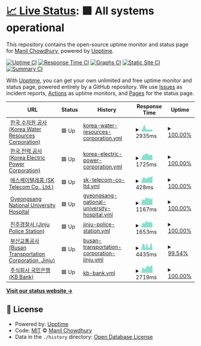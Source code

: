 # [📈 Live Status](https://keywordnew.github.io/jinju-watchtower): <!--live status--> **🟩 All systems operational**

This repository contains the open-source uptime monitor and status page for [Manil Chowdhury](https://manil.xyz), powered by [Upptime](https://github.com/upptime/upptime).

[![Uptime CI](https://github.com/keywordnew/jinju-watchtower/workflows/Uptime%20CI/badge.svg)](https://github.com/keywordnew/jinju-watchtower/actions?query=workflow%3A%22Uptime+CI%22)
[![Response Time CI](https://github.com/keywordnew/jinju-watchtower/workflows/Response%20Time%20CI/badge.svg)](https://github.com/keywordnew/jinju-watchtower/actions?query=workflow%3A%22Response+Time+CI%22)
[![Graphs CI](https://github.com/keywordnew/jinju-watchtower/workflows/Graphs%20CI/badge.svg)](https://github.com/keywordnew/jinju-watchtower/actions?query=workflow%3A%22Graphs+CI%22)
[![Static Site CI](https://github.com/keywordnew/jinju-watchtower/workflows/Static%20Site%20CI/badge.svg)](https://github.com/keywordnew/jinju-watchtower/actions?query=workflow%3A%22Static+Site+CI%22)
[![Summary CI](https://github.com/keywordnew/jinju-watchtower/workflows/Summary%20CI/badge.svg)](https://github.com/keywordnew/jinju-watchtower/actions?query=workflow%3A%22Summary+CI%22)

With [Upptime](https://upptime.js.org), you can get your own unlimited and free uptime monitor and status page, powered entirely by a GitHub repository. We use [Issues](https://github.com/keywordnew/jinju-watchtower/issues) as incident reports, [Actions](https://github.com/keywordnew/jinju-watchtower/actions) as uptime monitors, and [Pages](https://keywordnew.github.io/jinju-watchtower) for the status page.

<!--start: status pages-->
<!-- This summary is generated by Upptime (https://github.com/upptime/upptime) -->
<!-- Do not edit this manually, your changes will be overwritten -->
<!-- prettier-ignore -->
| URL | Status | History | Response Time | Uptime |
| --- | ------ | ------- | ------------- | ------ |
| <img alt="" src="https://nilspace.xyz/content/images/2023/05/water.png" height="13"> [한국 수자원 공사 (Korea Water Resources Corporation)](https://www.kwater.or.kr/main.do?s_mid=1) | 🟩 Up | [korea-water-resources-corporation.yml](https://github.com/keywordnew/jinju-watchtower/commits/HEAD/history/korea-water-resources-corporation.yml) | <details><summary><img alt="Response time graph" src="./graphs/korea-water-resources-corporation/response-time-week.png" height="20"> 2935ms</summary><br><a href="https://keywordnew.github.io/jinju-watchtower/history/korea-water-resources-corporation"><img alt="Response time 2373" src="https://img.shields.io/endpoint?url=https%3A%2F%2Fraw.githubusercontent.com%2Fkeywordnew%2Fjinju-watchtower%2FHEAD%2Fapi%2Fkorea-water-resources-corporation%2Fresponse-time.json"></a><br><a href="https://keywordnew.github.io/jinju-watchtower/history/korea-water-resources-corporation"><img alt="24-hour response time 1734" src="https://img.shields.io/endpoint?url=https%3A%2F%2Fraw.githubusercontent.com%2Fkeywordnew%2Fjinju-watchtower%2FHEAD%2Fapi%2Fkorea-water-resources-corporation%2Fresponse-time-day.json"></a><br><a href="https://keywordnew.github.io/jinju-watchtower/history/korea-water-resources-corporation"><img alt="7-day response time 2935" src="https://img.shields.io/endpoint?url=https%3A%2F%2Fraw.githubusercontent.com%2Fkeywordnew%2Fjinju-watchtower%2FHEAD%2Fapi%2Fkorea-water-resources-corporation%2Fresponse-time-week.json"></a><br><a href="https://keywordnew.github.io/jinju-watchtower/history/korea-water-resources-corporation"><img alt="30-day response time 2876" src="https://img.shields.io/endpoint?url=https%3A%2F%2Fraw.githubusercontent.com%2Fkeywordnew%2Fjinju-watchtower%2FHEAD%2Fapi%2Fkorea-water-resources-corporation%2Fresponse-time-month.json"></a><br><a href="https://keywordnew.github.io/jinju-watchtower/history/korea-water-resources-corporation"><img alt="1-year response time 2379" src="https://img.shields.io/endpoint?url=https%3A%2F%2Fraw.githubusercontent.com%2Fkeywordnew%2Fjinju-watchtower%2FHEAD%2Fapi%2Fkorea-water-resources-corporation%2Fresponse-time-year.json"></a></details> | <details><summary><a href="https://keywordnew.github.io/jinju-watchtower/history/korea-water-resources-corporation">100.00%</a></summary><a href="https://keywordnew.github.io/jinju-watchtower/history/korea-water-resources-corporation"><img alt="All-time uptime 99.93%" src="https://img.shields.io/endpoint?url=https%3A%2F%2Fraw.githubusercontent.com%2Fkeywordnew%2Fjinju-watchtower%2FHEAD%2Fapi%2Fkorea-water-resources-corporation%2Fuptime.json"></a><br><a href="https://keywordnew.github.io/jinju-watchtower/history/korea-water-resources-corporation"><img alt="24-hour uptime 100.00%" src="https://img.shields.io/endpoint?url=https%3A%2F%2Fraw.githubusercontent.com%2Fkeywordnew%2Fjinju-watchtower%2FHEAD%2Fapi%2Fkorea-water-resources-corporation%2Fuptime-day.json"></a><br><a href="https://keywordnew.github.io/jinju-watchtower/history/korea-water-resources-corporation"><img alt="7-day uptime 100.00%" src="https://img.shields.io/endpoint?url=https%3A%2F%2Fraw.githubusercontent.com%2Fkeywordnew%2Fjinju-watchtower%2FHEAD%2Fapi%2Fkorea-water-resources-corporation%2Fuptime-week.json"></a><br><a href="https://keywordnew.github.io/jinju-watchtower/history/korea-water-resources-corporation"><img alt="30-day uptime 100.00%" src="https://img.shields.io/endpoint?url=https%3A%2F%2Fraw.githubusercontent.com%2Fkeywordnew%2Fjinju-watchtower%2FHEAD%2Fapi%2Fkorea-water-resources-corporation%2Fuptime-month.json"></a><br><a href="https://keywordnew.github.io/jinju-watchtower/history/korea-water-resources-corporation"><img alt="1-year uptime 99.93%" src="https://img.shields.io/endpoint?url=https%3A%2F%2Fraw.githubusercontent.com%2Fkeywordnew%2Fjinju-watchtower%2FHEAD%2Fapi%2Fkorea-water-resources-corporation%2Fuptime-year.json"></a></details>
| <img alt="" src="https://nilspace.xyz/content/images/2023/05/power-1.png" height="13"> [한국 전력 공사 (Korea Electric Power Corporation)](https://home.kepco.co.kr/kepco/main.do) | 🟩 Up | [korea-electric-power-corporation.yml](https://github.com/keywordnew/jinju-watchtower/commits/HEAD/history/korea-electric-power-corporation.yml) | <details><summary><img alt="Response time graph" src="./graphs/korea-electric-power-corporation/response-time-week.png" height="20"> 1725ms</summary><br><a href="https://keywordnew.github.io/jinju-watchtower/history/korea-electric-power-corporation"><img alt="Response time 1696" src="https://img.shields.io/endpoint?url=https%3A%2F%2Fraw.githubusercontent.com%2Fkeywordnew%2Fjinju-watchtower%2FHEAD%2Fapi%2Fkorea-electric-power-corporation%2Fresponse-time.json"></a><br><a href="https://keywordnew.github.io/jinju-watchtower/history/korea-electric-power-corporation"><img alt="24-hour response time 1414" src="https://img.shields.io/endpoint?url=https%3A%2F%2Fraw.githubusercontent.com%2Fkeywordnew%2Fjinju-watchtower%2FHEAD%2Fapi%2Fkorea-electric-power-corporation%2Fresponse-time-day.json"></a><br><a href="https://keywordnew.github.io/jinju-watchtower/history/korea-electric-power-corporation"><img alt="7-day response time 1725" src="https://img.shields.io/endpoint?url=https%3A%2F%2Fraw.githubusercontent.com%2Fkeywordnew%2Fjinju-watchtower%2FHEAD%2Fapi%2Fkorea-electric-power-corporation%2Fresponse-time-week.json"></a><br><a href="https://keywordnew.github.io/jinju-watchtower/history/korea-electric-power-corporation"><img alt="30-day response time 1759" src="https://img.shields.io/endpoint?url=https%3A%2F%2Fraw.githubusercontent.com%2Fkeywordnew%2Fjinju-watchtower%2FHEAD%2Fapi%2Fkorea-electric-power-corporation%2Fresponse-time-month.json"></a><br><a href="https://keywordnew.github.io/jinju-watchtower/history/korea-electric-power-corporation"><img alt="1-year response time 1696" src="https://img.shields.io/endpoint?url=https%3A%2F%2Fraw.githubusercontent.com%2Fkeywordnew%2Fjinju-watchtower%2FHEAD%2Fapi%2Fkorea-electric-power-corporation%2Fresponse-time-year.json"></a></details> | <details><summary><a href="https://keywordnew.github.io/jinju-watchtower/history/korea-electric-power-corporation">100.00%</a></summary><a href="https://keywordnew.github.io/jinju-watchtower/history/korea-electric-power-corporation"><img alt="All-time uptime 42.94%" src="https://img.shields.io/endpoint?url=https%3A%2F%2Fraw.githubusercontent.com%2Fkeywordnew%2Fjinju-watchtower%2FHEAD%2Fapi%2Fkorea-electric-power-corporation%2Fuptime.json"></a><br><a href="https://keywordnew.github.io/jinju-watchtower/history/korea-electric-power-corporation"><img alt="24-hour uptime 100.00%" src="https://img.shields.io/endpoint?url=https%3A%2F%2Fraw.githubusercontent.com%2Fkeywordnew%2Fjinju-watchtower%2FHEAD%2Fapi%2Fkorea-electric-power-corporation%2Fuptime-day.json"></a><br><a href="https://keywordnew.github.io/jinju-watchtower/history/korea-electric-power-corporation"><img alt="7-day uptime 100.00%" src="https://img.shields.io/endpoint?url=https%3A%2F%2Fraw.githubusercontent.com%2Fkeywordnew%2Fjinju-watchtower%2FHEAD%2Fapi%2Fkorea-electric-power-corporation%2Fuptime-week.json"></a><br><a href="https://keywordnew.github.io/jinju-watchtower/history/korea-electric-power-corporation"><img alt="30-day uptime 100.00%" src="https://img.shields.io/endpoint?url=https%3A%2F%2Fraw.githubusercontent.com%2Fkeywordnew%2Fjinju-watchtower%2FHEAD%2Fapi%2Fkorea-electric-power-corporation%2Fuptime-month.json"></a><br><a href="https://keywordnew.github.io/jinju-watchtower/history/korea-electric-power-corporation"><img alt="1-year uptime 43.21%" src="https://img.shields.io/endpoint?url=https%3A%2F%2Fraw.githubusercontent.com%2Fkeywordnew%2Fjinju-watchtower%2FHEAD%2Fapi%2Fkorea-electric-power-corporation%2Fuptime-year.json"></a></details>
| <img alt="" src="https://nilspace.xyz/content/images/2023/05/communication.png" height="13"> [에스케이텔레콤 (SK Telecom Co., Ltd.)](https://www.sktelecom.com/) | 🟩 Up | [sk-telecom-co-ltd.yml](https://github.com/keywordnew/jinju-watchtower/commits/HEAD/history/sk-telecom-co-ltd.yml) | <details><summary><img alt="Response time graph" src="./graphs/sk-telecom-co-ltd/response-time-week.png" height="20"> 428ms</summary><br><a href="https://keywordnew.github.io/jinju-watchtower/history/sk-telecom-co-ltd"><img alt="Response time 438" src="https://img.shields.io/endpoint?url=https%3A%2F%2Fraw.githubusercontent.com%2Fkeywordnew%2Fjinju-watchtower%2FHEAD%2Fapi%2Fsk-telecom-co-ltd%2Fresponse-time.json"></a><br><a href="https://keywordnew.github.io/jinju-watchtower/history/sk-telecom-co-ltd"><img alt="24-hour response time 572" src="https://img.shields.io/endpoint?url=https%3A%2F%2Fraw.githubusercontent.com%2Fkeywordnew%2Fjinju-watchtower%2FHEAD%2Fapi%2Fsk-telecom-co-ltd%2Fresponse-time-day.json"></a><br><a href="https://keywordnew.github.io/jinju-watchtower/history/sk-telecom-co-ltd"><img alt="7-day response time 428" src="https://img.shields.io/endpoint?url=https%3A%2F%2Fraw.githubusercontent.com%2Fkeywordnew%2Fjinju-watchtower%2FHEAD%2Fapi%2Fsk-telecom-co-ltd%2Fresponse-time-week.json"></a><br><a href="https://keywordnew.github.io/jinju-watchtower/history/sk-telecom-co-ltd"><img alt="30-day response time 655" src="https://img.shields.io/endpoint?url=https%3A%2F%2Fraw.githubusercontent.com%2Fkeywordnew%2Fjinju-watchtower%2FHEAD%2Fapi%2Fsk-telecom-co-ltd%2Fresponse-time-month.json"></a><br><a href="https://keywordnew.github.io/jinju-watchtower/history/sk-telecom-co-ltd"><img alt="1-year response time 439" src="https://img.shields.io/endpoint?url=https%3A%2F%2Fraw.githubusercontent.com%2Fkeywordnew%2Fjinju-watchtower%2FHEAD%2Fapi%2Fsk-telecom-co-ltd%2Fresponse-time-year.json"></a></details> | <details><summary><a href="https://keywordnew.github.io/jinju-watchtower/history/sk-telecom-co-ltd">100.00%</a></summary><a href="https://keywordnew.github.io/jinju-watchtower/history/sk-telecom-co-ltd"><img alt="All-time uptime 100.00%" src="https://img.shields.io/endpoint?url=https%3A%2F%2Fraw.githubusercontent.com%2Fkeywordnew%2Fjinju-watchtower%2FHEAD%2Fapi%2Fsk-telecom-co-ltd%2Fuptime.json"></a><br><a href="https://keywordnew.github.io/jinju-watchtower/history/sk-telecom-co-ltd"><img alt="24-hour uptime 100.00%" src="https://img.shields.io/endpoint?url=https%3A%2F%2Fraw.githubusercontent.com%2Fkeywordnew%2Fjinju-watchtower%2FHEAD%2Fapi%2Fsk-telecom-co-ltd%2Fuptime-day.json"></a><br><a href="https://keywordnew.github.io/jinju-watchtower/history/sk-telecom-co-ltd"><img alt="7-day uptime 100.00%" src="https://img.shields.io/endpoint?url=https%3A%2F%2Fraw.githubusercontent.com%2Fkeywordnew%2Fjinju-watchtower%2FHEAD%2Fapi%2Fsk-telecom-co-ltd%2Fuptime-week.json"></a><br><a href="https://keywordnew.github.io/jinju-watchtower/history/sk-telecom-co-ltd"><img alt="30-day uptime 100.00%" src="https://img.shields.io/endpoint?url=https%3A%2F%2Fraw.githubusercontent.com%2Fkeywordnew%2Fjinju-watchtower%2FHEAD%2Fapi%2Fsk-telecom-co-ltd%2Fuptime-month.json"></a><br><a href="https://keywordnew.github.io/jinju-watchtower/history/sk-telecom-co-ltd"><img alt="1-year uptime 100.00%" src="https://img.shields.io/endpoint?url=https%3A%2F%2Fraw.githubusercontent.com%2Fkeywordnew%2Fjinju-watchtower%2FHEAD%2Fapi%2Fsk-telecom-co-ltd%2Fuptime-year.json"></a></details>
| <img alt="" src="https://nilspace.xyz/content/images/2023/05/hospital.png" height="13"> [Gyeongsang National University Hospital](https://www.gnuh.co.kr/) | 🟩 Up | [gyeongsang-national-university-hospital.yml](https://github.com/keywordnew/jinju-watchtower/commits/HEAD/history/gyeongsang-national-university-hospital.yml) | <details><summary><img alt="Response time graph" src="./graphs/gyeongsang-national-university-hospital/response-time-week.png" height="20"> 1167ms</summary><br><a href="https://keywordnew.github.io/jinju-watchtower/history/gyeongsang-national-university-hospital"><img alt="Response time 1189" src="https://img.shields.io/endpoint?url=https%3A%2F%2Fraw.githubusercontent.com%2Fkeywordnew%2Fjinju-watchtower%2FHEAD%2Fapi%2Fgyeongsang-national-university-hospital%2Fresponse-time.json"></a><br><a href="https://keywordnew.github.io/jinju-watchtower/history/gyeongsang-national-university-hospital"><img alt="24-hour response time 1318" src="https://img.shields.io/endpoint?url=https%3A%2F%2Fraw.githubusercontent.com%2Fkeywordnew%2Fjinju-watchtower%2FHEAD%2Fapi%2Fgyeongsang-national-university-hospital%2Fresponse-time-day.json"></a><br><a href="https://keywordnew.github.io/jinju-watchtower/history/gyeongsang-national-university-hospital"><img alt="7-day response time 1167" src="https://img.shields.io/endpoint?url=https%3A%2F%2Fraw.githubusercontent.com%2Fkeywordnew%2Fjinju-watchtower%2FHEAD%2Fapi%2Fgyeongsang-national-university-hospital%2Fresponse-time-week.json"></a><br><a href="https://keywordnew.github.io/jinju-watchtower/history/gyeongsang-national-university-hospital"><img alt="30-day response time 1145" src="https://img.shields.io/endpoint?url=https%3A%2F%2Fraw.githubusercontent.com%2Fkeywordnew%2Fjinju-watchtower%2FHEAD%2Fapi%2Fgyeongsang-national-university-hospital%2Fresponse-time-month.json"></a><br><a href="https://keywordnew.github.io/jinju-watchtower/history/gyeongsang-national-university-hospital"><img alt="1-year response time 1189" src="https://img.shields.io/endpoint?url=https%3A%2F%2Fraw.githubusercontent.com%2Fkeywordnew%2Fjinju-watchtower%2FHEAD%2Fapi%2Fgyeongsang-national-university-hospital%2Fresponse-time-year.json"></a></details> | <details><summary><a href="https://keywordnew.github.io/jinju-watchtower/history/gyeongsang-national-university-hospital">100.00%</a></summary><a href="https://keywordnew.github.io/jinju-watchtower/history/gyeongsang-national-university-hospital"><img alt="All-time uptime 32.66%" src="https://img.shields.io/endpoint?url=https%3A%2F%2Fraw.githubusercontent.com%2Fkeywordnew%2Fjinju-watchtower%2FHEAD%2Fapi%2Fgyeongsang-national-university-hospital%2Fuptime.json"></a><br><a href="https://keywordnew.github.io/jinju-watchtower/history/gyeongsang-national-university-hospital"><img alt="24-hour uptime 100.00%" src="https://img.shields.io/endpoint?url=https%3A%2F%2Fraw.githubusercontent.com%2Fkeywordnew%2Fjinju-watchtower%2FHEAD%2Fapi%2Fgyeongsang-national-university-hospital%2Fuptime-day.json"></a><br><a href="https://keywordnew.github.io/jinju-watchtower/history/gyeongsang-national-university-hospital"><img alt="7-day uptime 100.00%" src="https://img.shields.io/endpoint?url=https%3A%2F%2Fraw.githubusercontent.com%2Fkeywordnew%2Fjinju-watchtower%2FHEAD%2Fapi%2Fgyeongsang-national-university-hospital%2Fuptime-week.json"></a><br><a href="https://keywordnew.github.io/jinju-watchtower/history/gyeongsang-national-university-hospital"><img alt="30-day uptime 100.00%" src="https://img.shields.io/endpoint?url=https%3A%2F%2Fraw.githubusercontent.com%2Fkeywordnew%2Fjinju-watchtower%2FHEAD%2Fapi%2Fgyeongsang-national-university-hospital%2Fuptime-month.json"></a><br><a href="https://keywordnew.github.io/jinju-watchtower/history/gyeongsang-national-university-hospital"><img alt="1-year uptime 32.80%" src="https://img.shields.io/endpoint?url=https%3A%2F%2Fraw.githubusercontent.com%2Fkeywordnew%2Fjinju-watchtower%2FHEAD%2Fapi%2Fgyeongsang-national-university-hospital%2Fuptime-year.json"></a></details>
| <img alt="" src="https://nilspace.xyz/content/images/2023/05/emergency.png" height="13"> [진주경찰서 (Jinju Police Station)](http://www.gnpolice.go.kr/jj/) | 🟩 Up | [jinju-police-station.yml](https://github.com/keywordnew/jinju-watchtower/commits/HEAD/history/jinju-police-station.yml) | <details><summary><img alt="Response time graph" src="./graphs/jinju-police-station/response-time-week.png" height="20"> 1653ms</summary><br><a href="https://keywordnew.github.io/jinju-watchtower/history/jinju-police-station"><img alt="Response time 4965" src="https://img.shields.io/endpoint?url=https%3A%2F%2Fraw.githubusercontent.com%2Fkeywordnew%2Fjinju-watchtower%2FHEAD%2Fapi%2Fjinju-police-station%2Fresponse-time.json"></a><br><a href="https://keywordnew.github.io/jinju-watchtower/history/jinju-police-station"><img alt="24-hour response time 1296" src="https://img.shields.io/endpoint?url=https%3A%2F%2Fraw.githubusercontent.com%2Fkeywordnew%2Fjinju-watchtower%2FHEAD%2Fapi%2Fjinju-police-station%2Fresponse-time-day.json"></a><br><a href="https://keywordnew.github.io/jinju-watchtower/history/jinju-police-station"><img alt="7-day response time 1653" src="https://img.shields.io/endpoint?url=https%3A%2F%2Fraw.githubusercontent.com%2Fkeywordnew%2Fjinju-watchtower%2FHEAD%2Fapi%2Fjinju-police-station%2Fresponse-time-week.json"></a><br><a href="https://keywordnew.github.io/jinju-watchtower/history/jinju-police-station"><img alt="30-day response time 1631" src="https://img.shields.io/endpoint?url=https%3A%2F%2Fraw.githubusercontent.com%2Fkeywordnew%2Fjinju-watchtower%2FHEAD%2Fapi%2Fjinju-police-station%2Fresponse-time-month.json"></a><br><a href="https://keywordnew.github.io/jinju-watchtower/history/jinju-police-station"><img alt="1-year response time 4973" src="https://img.shields.io/endpoint?url=https%3A%2F%2Fraw.githubusercontent.com%2Fkeywordnew%2Fjinju-watchtower%2FHEAD%2Fapi%2Fjinju-police-station%2Fresponse-time-year.json"></a></details> | <details><summary><a href="https://keywordnew.github.io/jinju-watchtower/history/jinju-police-station">100.00%</a></summary><a href="https://keywordnew.github.io/jinju-watchtower/history/jinju-police-station"><img alt="All-time uptime 99.61%" src="https://img.shields.io/endpoint?url=https%3A%2F%2Fraw.githubusercontent.com%2Fkeywordnew%2Fjinju-watchtower%2FHEAD%2Fapi%2Fjinju-police-station%2Fuptime.json"></a><br><a href="https://keywordnew.github.io/jinju-watchtower/history/jinju-police-station"><img alt="24-hour uptime 100.00%" src="https://img.shields.io/endpoint?url=https%3A%2F%2Fraw.githubusercontent.com%2Fkeywordnew%2Fjinju-watchtower%2FHEAD%2Fapi%2Fjinju-police-station%2Fuptime-day.json"></a><br><a href="https://keywordnew.github.io/jinju-watchtower/history/jinju-police-station"><img alt="7-day uptime 100.00%" src="https://img.shields.io/endpoint?url=https%3A%2F%2Fraw.githubusercontent.com%2Fkeywordnew%2Fjinju-watchtower%2FHEAD%2Fapi%2Fjinju-police-station%2Fuptime-week.json"></a><br><a href="https://keywordnew.github.io/jinju-watchtower/history/jinju-police-station"><img alt="30-day uptime 100.00%" src="https://img.shields.io/endpoint?url=https%3A%2F%2Fraw.githubusercontent.com%2Fkeywordnew%2Fjinju-watchtower%2FHEAD%2Fapi%2Fjinju-police-station%2Fuptime-month.json"></a><br><a href="https://keywordnew.github.io/jinju-watchtower/history/jinju-police-station"><img alt="1-year uptime 99.67%" src="https://img.shields.io/endpoint?url=https%3A%2F%2Fraw.githubusercontent.com%2Fkeywordnew%2Fjinju-watchtower%2FHEAD%2Fapi%2Fjinju-police-station%2Fuptime-year.json"></a></details>
| <img alt="" src="https://nilspace.xyz/content/images/2023/05/transportation-1.png" height="13"> [부산교통공사 (Busan Transportation Corporation, Jinju)](http://www2.humetro.busan.kr/default/main.do) | 🟩 Up | [busan-transportation-corporation-jinju.yml](https://github.com/keywordnew/jinju-watchtower/commits/HEAD/history/busan-transportation-corporation-jinju.yml) | <details><summary><img alt="Response time graph" src="./graphs/busan-transportation-corporation-jinju/response-time-week.png" height="20"> 4435ms</summary><br><a href="https://keywordnew.github.io/jinju-watchtower/history/busan-transportation-corporation-jinju"><img alt="Response time 4709" src="https://img.shields.io/endpoint?url=https%3A%2F%2Fraw.githubusercontent.com%2Fkeywordnew%2Fjinju-watchtower%2FHEAD%2Fapi%2Fbusan-transportation-corporation-jinju%2Fresponse-time.json"></a><br><a href="https://keywordnew.github.io/jinju-watchtower/history/busan-transportation-corporation-jinju"><img alt="24-hour response time 1940" src="https://img.shields.io/endpoint?url=https%3A%2F%2Fraw.githubusercontent.com%2Fkeywordnew%2Fjinju-watchtower%2FHEAD%2Fapi%2Fbusan-transportation-corporation-jinju%2Fresponse-time-day.json"></a><br><a href="https://keywordnew.github.io/jinju-watchtower/history/busan-transportation-corporation-jinju"><img alt="7-day response time 4435" src="https://img.shields.io/endpoint?url=https%3A%2F%2Fraw.githubusercontent.com%2Fkeywordnew%2Fjinju-watchtower%2FHEAD%2Fapi%2Fbusan-transportation-corporation-jinju%2Fresponse-time-week.json"></a><br><a href="https://keywordnew.github.io/jinju-watchtower/history/busan-transportation-corporation-jinju"><img alt="30-day response time 4110" src="https://img.shields.io/endpoint?url=https%3A%2F%2Fraw.githubusercontent.com%2Fkeywordnew%2Fjinju-watchtower%2FHEAD%2Fapi%2Fbusan-transportation-corporation-jinju%2Fresponse-time-month.json"></a><br><a href="https://keywordnew.github.io/jinju-watchtower/history/busan-transportation-corporation-jinju"><img alt="1-year response time 4682" src="https://img.shields.io/endpoint?url=https%3A%2F%2Fraw.githubusercontent.com%2Fkeywordnew%2Fjinju-watchtower%2FHEAD%2Fapi%2Fbusan-transportation-corporation-jinju%2Fresponse-time-year.json"></a></details> | <details><summary><a href="https://keywordnew.github.io/jinju-watchtower/history/busan-transportation-corporation-jinju">99.54%</a></summary><a href="https://keywordnew.github.io/jinju-watchtower/history/busan-transportation-corporation-jinju"><img alt="All-time uptime 99.82%" src="https://img.shields.io/endpoint?url=https%3A%2F%2Fraw.githubusercontent.com%2Fkeywordnew%2Fjinju-watchtower%2FHEAD%2Fapi%2Fbusan-transportation-corporation-jinju%2Fuptime.json"></a><br><a href="https://keywordnew.github.io/jinju-watchtower/history/busan-transportation-corporation-jinju"><img alt="24-hour uptime 100.00%" src="https://img.shields.io/endpoint?url=https%3A%2F%2Fraw.githubusercontent.com%2Fkeywordnew%2Fjinju-watchtower%2FHEAD%2Fapi%2Fbusan-transportation-corporation-jinju%2Fuptime-day.json"></a><br><a href="https://keywordnew.github.io/jinju-watchtower/history/busan-transportation-corporation-jinju"><img alt="7-day uptime 99.54%" src="https://img.shields.io/endpoint?url=https%3A%2F%2Fraw.githubusercontent.com%2Fkeywordnew%2Fjinju-watchtower%2FHEAD%2Fapi%2Fbusan-transportation-corporation-jinju%2Fuptime-week.json"></a><br><a href="https://keywordnew.github.io/jinju-watchtower/history/busan-transportation-corporation-jinju"><img alt="30-day uptime 99.79%" src="https://img.shields.io/endpoint?url=https%3A%2F%2Fraw.githubusercontent.com%2Fkeywordnew%2Fjinju-watchtower%2FHEAD%2Fapi%2Fbusan-transportation-corporation-jinju%2Fuptime-month.json"></a><br><a href="https://keywordnew.github.io/jinju-watchtower/history/busan-transportation-corporation-jinju"><img alt="1-year uptime 99.82%" src="https://img.shields.io/endpoint?url=https%3A%2F%2Fraw.githubusercontent.com%2Fkeywordnew%2Fjinju-watchtower%2FHEAD%2Fapi%2Fbusan-transportation-corporation-jinju%2Fuptime-year.json"></a></details>
| <img alt="" src="https://nilspace.xyz/content/images/2023/05/payment.png" height="13"> [주식회사 국민은행 (KB Bank)](https://www.kbstar.com/) | 🟩 Up | [kb-bank.yml](https://github.com/keywordnew/jinju-watchtower/commits/HEAD/history/kb-bank.yml) | <details><summary><img alt="Response time graph" src="./graphs/kb-bank/response-time-week.png" height="20"> 2719ms</summary><br><a href="https://keywordnew.github.io/jinju-watchtower/history/kb-bank"><img alt="Response time 2494" src="https://img.shields.io/endpoint?url=https%3A%2F%2Fraw.githubusercontent.com%2Fkeywordnew%2Fjinju-watchtower%2FHEAD%2Fapi%2Fkb-bank%2Fresponse-time.json"></a><br><a href="https://keywordnew.github.io/jinju-watchtower/history/kb-bank"><img alt="24-hour response time 3205" src="https://img.shields.io/endpoint?url=https%3A%2F%2Fraw.githubusercontent.com%2Fkeywordnew%2Fjinju-watchtower%2FHEAD%2Fapi%2Fkb-bank%2Fresponse-time-day.json"></a><br><a href="https://keywordnew.github.io/jinju-watchtower/history/kb-bank"><img alt="7-day response time 2719" src="https://img.shields.io/endpoint?url=https%3A%2F%2Fraw.githubusercontent.com%2Fkeywordnew%2Fjinju-watchtower%2FHEAD%2Fapi%2Fkb-bank%2Fresponse-time-week.json"></a><br><a href="https://keywordnew.github.io/jinju-watchtower/history/kb-bank"><img alt="30-day response time 2526" src="https://img.shields.io/endpoint?url=https%3A%2F%2Fraw.githubusercontent.com%2Fkeywordnew%2Fjinju-watchtower%2FHEAD%2Fapi%2Fkb-bank%2Fresponse-time-month.json"></a><br><a href="https://keywordnew.github.io/jinju-watchtower/history/kb-bank"><img alt="1-year response time 2500" src="https://img.shields.io/endpoint?url=https%3A%2F%2Fraw.githubusercontent.com%2Fkeywordnew%2Fjinju-watchtower%2FHEAD%2Fapi%2Fkb-bank%2Fresponse-time-year.json"></a></details> | <details><summary><a href="https://keywordnew.github.io/jinju-watchtower/history/kb-bank">100.00%</a></summary><a href="https://keywordnew.github.io/jinju-watchtower/history/kb-bank"><img alt="All-time uptime 100.00%" src="https://img.shields.io/endpoint?url=https%3A%2F%2Fraw.githubusercontent.com%2Fkeywordnew%2Fjinju-watchtower%2FHEAD%2Fapi%2Fkb-bank%2Fuptime.json"></a><br><a href="https://keywordnew.github.io/jinju-watchtower/history/kb-bank"><img alt="24-hour uptime 100.00%" src="https://img.shields.io/endpoint?url=https%3A%2F%2Fraw.githubusercontent.com%2Fkeywordnew%2Fjinju-watchtower%2FHEAD%2Fapi%2Fkb-bank%2Fuptime-day.json"></a><br><a href="https://keywordnew.github.io/jinju-watchtower/history/kb-bank"><img alt="7-day uptime 100.00%" src="https://img.shields.io/endpoint?url=https%3A%2F%2Fraw.githubusercontent.com%2Fkeywordnew%2Fjinju-watchtower%2FHEAD%2Fapi%2Fkb-bank%2Fuptime-week.json"></a><br><a href="https://keywordnew.github.io/jinju-watchtower/history/kb-bank"><img alt="30-day uptime 100.00%" src="https://img.shields.io/endpoint?url=https%3A%2F%2Fraw.githubusercontent.com%2Fkeywordnew%2Fjinju-watchtower%2FHEAD%2Fapi%2Fkb-bank%2Fuptime-month.json"></a><br><a href="https://keywordnew.github.io/jinju-watchtower/history/kb-bank"><img alt="1-year uptime 100.00%" src="https://img.shields.io/endpoint?url=https%3A%2F%2Fraw.githubusercontent.com%2Fkeywordnew%2Fjinju-watchtower%2FHEAD%2Fapi%2Fkb-bank%2Fuptime-year.json"></a></details>

<!--end: status pages-->

[**Visit our status website →**](https://keywordnew.github.io/jinju-watchtower)

## 📄 License

- Powered by: [Upptime](https://github.com/upptime/upptime)
- Code: [MIT](./LICENSE) © [Manil Chowdhury](https://manil.xyz)
- Data in the `./history` directory: [Open Database License](https://opendatacommons.org/licenses/odbl/1-0/)
